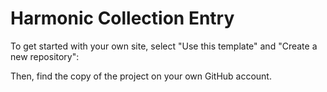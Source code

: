 # Harmonic Collection Entry

To get started with your own site, select "Use this template" and "Create a new repository":

Then, find the copy of the project on your own GitHub account.
